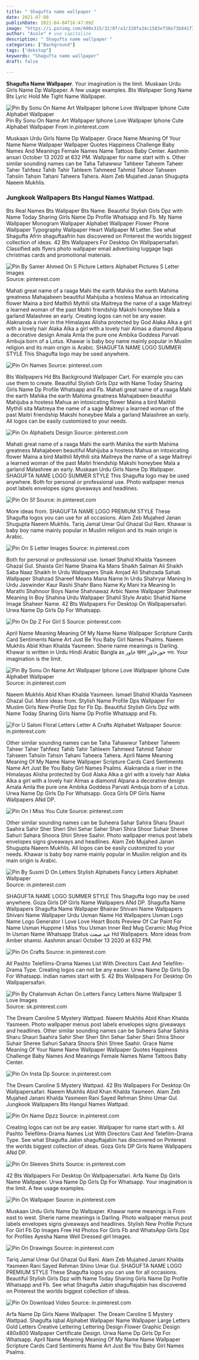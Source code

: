 ```yaml
---
title: " Shagufta name wallpaper "
date: 2021-07-08
publishDate: 2021-04-04T16:47:09Z
image: "https://i.pinimg.com/600x315/32/8f/a3/328fa34c1583ef38e73b841f3b607046.jpg"
author: "Asole" # use capitalize
description: " Shagufta name wallpaper "
categories: ["Background"]
tags: ["dekstop"]
keywords: "Shagufta name wallpaper"
draft: false

---
```



**Shagufta Name Wallpaper**. Your imagination is the limit. Muskaan Urdu Girls Name Dp Wallpaper. A few usage examples. Bts Wallpaper Song Name Bts Lyric Hold Me Tight Name Wallpaper.

![Pin By Sonu On Name Art Wallpaper Iphone Love Wallpaper Iphone Cute Alphabet Wallpaper](https://i.pinimg.com/736x/71/31/13/7131136a54a6d463e01852792ffd534b.jpg "Pin By Sonu On Name Art Wallpaper Iphone Love Wallpaper Iphone Cute Alphabet Wallpaper")
Pin By Sonu On Name Art Wallpaper Iphone Love Wallpaper Iphone Cute Alphabet Wallpaper From in.pinterest.com


Muskaan Urdu Girls Name Dp Wallpaper. Grace Name Meaning Of Your Name Name Wallpaper Wallpaper Quotes Happiness Challenge Baby Names And Meanings Female Names Name Tattoos Baby Center. Aashmin ansari October 13 2020 at 632 PM. Wallpaper for name start with s. Other similar sounding names can be Taha Tahawwur Tahbeer Taheem Taheer Taher Tahfeez Tahib Tahir Tahleem Tahmeed Tahmid Tahoor Tahseen Tahsiin Tahsin Tahani Taheera Tahera. Alam Zeb Mujahed Janan Shugupta Naeem Mukhlis.

### Jungkook Wallpapers Bts Hangul Names Wattpad.

Bts Real Names Bts Wallpaper Bts Name. Beautiful Stylish Girls Dpz with Name Today Sharing Girls Name Dp Profile Whatsapp and Fb. My Name Wallpaper Monogram Wallpaper Alphabet Wallpaper Flower Phone Wallpaper Typography Wallpaper Heart Wallpaper M Letter. See what Shagufta Afrin shaguftaafrin has discovered on Pinterest the worlds biggest collection of ideas. 42 Bts Wallpapers For Desktop On Wallpapersafari. Classified ads flyers photo wallpaper email advertising luggage tags christmas cards and promotional materials.


![Pin By Samer Ahmed On S Picture Letters Alphabet Pictures S Letter Images](https://i.pinimg.com/originals/0b/c4/a8/0bc4a88db5c811c54467f62724f665d8.jpg "Pin By Samer Ahmed On S Picture Letters Alphabet Pictures S Letter Images")
Source: pinterest.com

Mahati great name of a raaga Mahi the earth Mahika the earth Mahima greatness Mahajabeen beautiful Mahijuba a hostess Mahua an intoxicating flower Maina a bird Maithili Mythili sita Maitreya the name of a sage Maitreyi a learned woman of the past Maitri friendship Makshi honeybee Mala a garland Malashree an early. Creating logos can not be any easier. Alaknanda a river in the Himalayas Alisha protected by God Alaka Alka a girl with a lovely hair Alaka Alka a girl with a lovely hair Almas a diamond Alpana a decorative design Amala Amla the pure one Ambika Goddess Parvati Ambuja born of a Lotus. Khawar is baby boy name mainly popular in Muslim religion and its main origin is Arabic. SHAGUFTA NAME LOGO SUMMER STYLE This Shagufta logo may be used anywhere.

![Pin On Names](https://i.pinimg.com/736x/43/94/c9/4394c91dac1cec232e9bc36210ade11a.jpg "Pin On Names")
Source: pinterest.com

Bts Wallpapers Hd Bts Background Wallpaper Cart. For example you can use them to create. Beautiful Stylish Girls Dpz with Name Today Sharing Girls Name Dp Profile Whatsapp and Fb. Mahati great name of a raaga Mahi the earth Mahika the earth Mahima greatness Mahajabeen beautiful Mahijuba a hostess Mahua an intoxicating flower Maina a bird Maithili Mythili sita Maitreya the name of a sage Maitreyi a learned woman of the past Maitri friendship Makshi honeybee Mala a garland Malashree an early. All logos can be easily customized to your needs.

![Pin On Alphabets Design](https://i.pinimg.com/originals/f4/2d/ef/f42def12d14bdda1e338acfcc7c78ea1.jpg "Pin On Alphabets Design")
Source: pinterest.com

Mahati great name of a raaga Mahi the earth Mahika the earth Mahima greatness Mahajabeen beautiful Mahijuba a hostess Mahua an intoxicating flower Maina a bird Maithili Mythili sita Maitreya the name of a sage Maitreyi a learned woman of the past Maitri friendship Makshi honeybee Mala a garland Malashree an early. Muskaan Urdu Girls Name Dp Wallpaper. SHAGUFTA NAME LOGO SUMMER STYLE This Shagufta logo may be used anywhere. Both for personal or professional use. Photo wallpaper menus post labels envelopes signs giveaways and headlines.

![Pin On Sf](https://i.pinimg.com/736x/e9/db/38/e9db38e77cc7ccf55ec7f06b71dbfd51.jpg "Pin On Sf")
Source: in.pinterest.com

More ideas from. SHAGUFTA NAME LOGO PREMIUM STYLE These Shagufta logos you can use for all occasions. Alam Zeb Mujahed Janan Shugupta Naeem Mukhlis. Tariq Jamal Umar Gul Ghazal Gul Rani. Khawar is baby boy name mainly popular in Muslim religion and its main origin is Arabic.

![Pin On S Letter Images](https://i.pinimg.com/236x/06/5b/1d/065b1de11eedfc93f3b9f2836afbba37.jpg "Pin On S Letter Images")
Source: in.pinterest.com

Both for personal or professional use. Ismael Shahid Khalda Yasmeen Ghazal Gul. Shaista Girl Name Shaina Ka Mans Shaikh Salman Ali Shaikh Saba Naaz Shaikh In Urdu Wallpapers Shaik Amjad Ali Shahzada Sahab Wallpaper Shahzad Shareef Means Mana Name In Urdu Shahryar Maning In Urdu Jaswinder Kaur Rashi Shahr Bano Name Ky Mani Ira Meaning In Marathi Shahnoor Boys Name Shahnawaz Arbic Name Wallpaper Shahmeer Meaning In Boy Shahina Urdu Wallpaper Shahil Style Arabic Shahid Name Image Shaheer Name. 42 Bts Wallpapers For Desktop On Wallpapersafari. Urwa Name Dp Girls Dp For Whatsapp.

![Pin On Dp Z For Girl S](https://i.pinimg.com/564x/6c/d3/e6/6cd3e67e17c0eeee2059ac33998ccc91.jpg "Pin On Dp Z For Girl S")
Source: pinterest.com

April Name Meaning Meaning Of My Name Name Wallpaper Scripture Cards Card Sentiments Name Art Just Be You Baby Girl Names Psalms. Naeem Mukhlis Abid Khan Khalda Yasmeen. Sherie name meanings is Darling. Khawar is written in Urdu Hindi Arabic Bangla as خاور खवर خورخاور খবর. Your imagination is the limit.

![Pin By Sonu On Name Art Wallpaper Iphone Love Wallpaper Iphone Cute Alphabet Wallpaper](https://i.pinimg.com/736x/71/31/13/7131136a54a6d463e01852792ffd534b.jpg "Pin By Sonu On Name Art Wallpaper Iphone Love Wallpaper Iphone Cute Alphabet Wallpaper")
Source: in.pinterest.com

Naeem Mukhlis Abid Khan Khalda Yasmeen. Ismael Shahid Khalda Yasmeen Ghazal Gul. More ideas from. Stylish Name Profile Dps Wallpaper For Muslim Girls New Profile Dpz for Fb Dp. Beautiful Stylish Girls Dpz with Name Today Sharing Girls Name Dp Profile Whatsapp and Fb.

![For U Saloni Floral Letters Letter A Crafts Alphabet Wallpaper](https://i.pinimg.com/736x/9f/cc/a7/9fcca70510b0c13046ccc6e79425910d.jpg "For U Saloni Floral Letters Letter A Crafts Alphabet Wallpaper")
Source: in.pinterest.com

Other similar sounding names can be Taha Tahawwur Tahbeer Taheem Taheer Taher Tahfeez Tahib Tahir Tahleem Tahmeed Tahmid Tahoor Tahseen Tahsiin Tahsin Tahani Taheera Tahera. April Name Meaning Meaning Of My Name Name Wallpaper Scripture Cards Card Sentiments Name Art Just Be You Baby Girl Names Psalms. Alaknanda a river in the Himalayas Alisha protected by God Alaka Alka a girl with a lovely hair Alaka Alka a girl with a lovely hair Almas a diamond Alpana a decorative design Amala Amla the pure one Ambika Goddess Parvati Ambuja born of a Lotus. Urwa Name Dp Girls Dp For Whatsapp. Goza Girls DP Girls Name Wallpapers ANd DP.

![Pin On I Miss You Cute](https://i.pinimg.com/736x/11/4a/e1/114ae137194f454f5786bdd07db8d190.jpg "Pin On I Miss You Cute")
Source: pinterest.com

Other similar sounding names can be Suheera Sahar Sahira Sharu Shauri Saahira Sahir Sher Sheri Shri Sehar Saher Shari Shira Shoor Suhair Sheree Sahuri Sahara Shoora Shiri Shree Saahir. Photo wallpaper menus post labels envelopes signs giveaways and headlines. Alam Zeb Mujahed Janan Shugupta Naeem Mukhlis. All logos can be easily customized to your needs. Khawar is baby boy name mainly popular in Muslim religion and its main origin is Arabic.

![Pin By Susmi D On Letters Stylish Alphabets Fancy Letters Alphabet Wallpaper](https://i.pinimg.com/originals/a9/1a/13/a91a13a1c1e68b28c55b49f1c372196b.jpg "Pin By Susmi D On Letters Stylish Alphabets Fancy Letters Alphabet Wallpaper")
Source: in.pinterest.com

SHAGUFTA NAME LOGO SUMMER STYLE This Shagufta logo may be used anywhere. Goza Girls DP Girls Name Wallpapers ANd DP. Shagufta Name Wallpapers Shagufta Name Wallpaper Bhairav Shivani Name Wallpapers Shivani Name Wallpaper Urdu Usman Name Hd Wallpapers Usman Logo Name Logo Generator I Love Love Heart Boots Preview Of Car Paint For Name Usman Huppme I Miss You Usman Inner Red Mug Ceramic Mug Price In Usman Name Whatsapp Status عید مبعث Hd Wallpapers. More ideas from Amber shamsi. Aashmin ansari October 13 2020 at 632 PM.

![Pin On Crafts](https://i.pinimg.com/736x/23/a9/f2/23a9f269e729f2ec2786bfde813fc020.jpg "Pin On Crafts")
Source: in.pinterest.com

All Pashto Telefilms-Drama Names List With Directors Cast And Telefilm-Drama Type. Creating logos can not be any easier. Urwa Name Dp Girls Dp For Whatsapp. Indian names start with S. 42 Bts Wallpapers For Desktop On Wallpapersafari.

![Pin By Chalamvah Achan On Letters Fancy Letters Name Wallpaper S Love Images](https://i.pinimg.com/originals/a6/0f/ab/a60fab14e5fa13936a78fa6a8010e8d2.jpg "Pin By Chalamvah Achan On Letters Fancy Letters Name Wallpaper S Love Images")
Source: sk.pinterest.com

The Dream Caroline S Mystery Wattpad. Naeem Mukhlis Abid Khan Khalda Yasmeen. Photo wallpaper menus post labels envelopes signs giveaways and headlines. Other similar sounding names can be Suheera Sahar Sahira Sharu Shauri Saahira Sahir Sher Sheri Shri Sehar Saher Shari Shira Shoor Suhair Sheree Sahuri Sahara Shoora Shiri Shree Saahir. Grace Name Meaning Of Your Name Name Wallpaper Wallpaper Quotes Happiness Challenge Baby Names And Meanings Female Names Name Tattoos Baby Center.

![Pin On Insta Dp](https://i.pinimg.com/564x/b2/bb/d1/b2bbd1efaa4a86d32a5ca745e7344105.jpg "Pin On Insta Dp")
Source: in.pinterest.com

The Dream Caroline S Mystery Wattpad. 42 Bts Wallpapers For Desktop On Wallpapersafari. Naeem Mukhlis Abid Khan Khalda Yasmeen. Alam Zeb Mujahed Janani Khalda Yasmeen Rani Sayed Rehman Shino Umar Gul. Jungkook Wallpapers Bts Hangul Names Wattpad.

![Pin On Name Dpzz](https://i.pinimg.com/736x/93/10/14/9310148404b2caf10f764d063d384a50.jpg "Pin On Name Dpzz")
Source: in.pinterest.com

Creating logos can not be any easier. Wallpaper for name start with s. All Pashto Telefilms-Drama Names List With Directors Cast And Telefilm-Drama Type. See what Shagufta Jabin shaguftajabin has discovered on Pinterest the worlds biggest collection of ideas. Goza Girls DP Girls Name Wallpapers ANd DP.

![Pin On Sleeves Shirts](https://i.pinimg.com/236x/52/ef/dd/52efdd6bec6b82f472e089f78d862a81.jpg "Pin On Sleeves Shirts")
Source: in.pinterest.com

42 Bts Wallpapers For Desktop On Wallpapersafari. Arfa Name Dp Girls Name Wallpaper. Urwa Name Dp Girls Dp For Whatsapp. Your imagination is the limit. A few usage examples.

![Pin On Wallpaper](https://i.pinimg.com/474x/33/13/7a/33137ad4345db9e12793b67cc7ce0530.jpg "Pin On Wallpaper")
Source: in.pinterest.com

Muskaan Urdu Girls Name Dp Wallpaper. Khawar name meanings is From east to west. Sherie name meanings is Darling. Photo wallpaper menus post labels envelopes signs giveaways and headlines. Stylish New Profile Picture For Girl Fb Dp Images Free Hd Photos For Girls Fb and WhatsApp Girls Dpz for Profiles Ayesha Name Well Dressed girl Images.

![Pin On Drawings](https://i.pinimg.com/474x/ce/2e/f3/ce2ef36fbb5f84b1d4ce1b057dae55fc.jpg "Pin On Drawings")
Source: in.pinterest.com

Tariq Jamal Umar Gul Ghazal Gul Rani. Alam Zeb Mujahed Janani Khalda Yasmeen Rani Sayed Rehman Shino Umar Gul. SHAGUFTA NAME LOGO PREMIUM STYLE These Shagufta logos you can use for all occasions. Beautiful Stylish Girls Dpz with Name Today Sharing Girls Name Dp Profile Whatsapp and Fb. See what Shagufta Jabin shaguftajabin has discovered on Pinterest the worlds biggest collection of ideas.

![Pin On Download Video](https://i.pinimg.com/600x315/32/8f/a3/328fa34c1583ef38e73b841f3b607046.jpg "Pin On Download Video")
Source: in.pinterest.com

Arfa Name Dp Girls Name Wallpaper. The Dream Caroline S Mystery Wattpad. Shagufta Iqbal Alphabet Wallpaper Name Wallpaper Large Letters Gold Letters Creative Lettering Lettering Design Flower Graphic Design 480x800 Wallpaper Certificate Design. Urwa Name Dp Girls Dp For Whatsapp. April Name Meaning Meaning Of My Name Name Wallpaper Scripture Cards Card Sentiments Name Art Just Be You Baby Girl Names Psalms.


